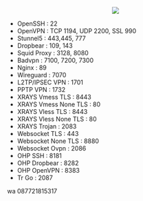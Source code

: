 <p align="center">
<img src="https://readme-typing-svg.herokuapp.com?color=%2336BCF7&center=true&vCenter=true&lines=S+C+R+I+P+T++A+R+Y+A++B+L+I+T+A+R" />
</p>

   - OpenSSH                 : 22
   - OpenVPN                 : TCP 1194, UDP 2200, SSL 990
   - Stunnel5                : 443,445, 777
   - Dropbear                : 109, 143
   - Squid Proxy             : 3128, 8080
   - Badvpn                  : 7100, 7200, 7300
   - Nginx                   : 89
   - Wireguard               : 7070
   - L2TP/IPSEC VPN          : 1701
   - PPTP VPN                : 1732
   - XRAYS Vmess TLS         : 8443
   - XRAYS Vmess None TLS    : 80
   - XRAYS Vless TLS         : 8443
   - XRAYS Vless None TLS    : 80
   - XRAYS Trojan            : 2083
   - Websocket TLS           : 443
   - Websocket None TLS      : 8880
   - Websocket Ovpn          : 2086
   - OHP SSH                 : 8181
   - OHP Dropbear            : 8282
   - OHP OpenVPN             : 8383
   - Tr Go                   : 2087

 wa 087721815317
